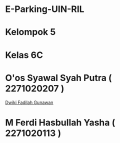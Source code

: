 # E-Parking-UIN-RIL
# Kelompok 5
# Kelas 6C
# O'os Syawal Syah Putra   ( 2271020207 )
[Dwiki Fadilah Gunawan](https://github.com/dwikigunawan123)
# M Ferdi Hasbullah Yasha  ( 2271020113 )
